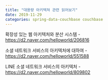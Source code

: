 ```yaml
---
title: "대용량 아키텍쳐 관련 읽어보기"
date: 2019-11-29
categories: spring-data-couchbase couchbase
---
```


확장성 있는 웹 아키텍처와 분산 시스템 - https://d2.naver.com/helloworld/206816
  
소셜 네트워크 서비스의 아키텍처에 대하여 - https://d2.naver.com/helloworld/551588
  
LINE 소셜 네트워크 서비스의 아키텍처 - https://d2.naver.com/helloworld/809802
  
